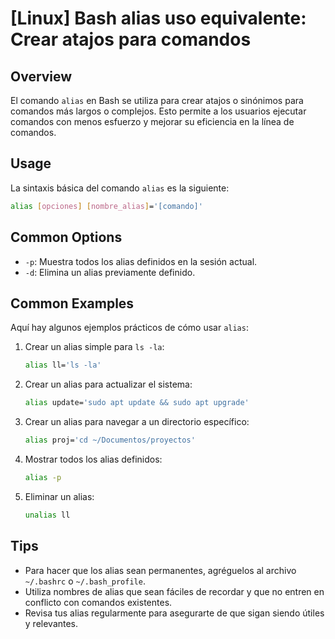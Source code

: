 # [Linux] Bash alias uso equivalente: Crear atajos para comandos

## Overview
El comando `alias` en Bash se utiliza para crear atajos o sinónimos para comandos más largos o complejos. Esto permite a los usuarios ejecutar comandos con menos esfuerzo y mejorar su eficiencia en la línea de comandos.

## Usage
La sintaxis básica del comando `alias` es la siguiente:

```bash
alias [opciones] [nombre_alias]='[comando]'
```

## Common Options
- `-p`: Muestra todos los alias definidos en la sesión actual.
- `-d`: Elimina un alias previamente definido.

## Common Examples
Aquí hay algunos ejemplos prácticos de cómo usar `alias`:

1. Crear un alias simple para `ls -la`:
   ```bash
   alias ll='ls -la'
   ```

2. Crear un alias para actualizar el sistema:
   ```bash
   alias update='sudo apt update && sudo apt upgrade'
   ```

3. Crear un alias para navegar a un directorio específico:
   ```bash
   alias proj='cd ~/Documentos/proyectos'
   ```

4. Mostrar todos los alias definidos:
   ```bash
   alias -p
   ```

5. Eliminar un alias:
   ```bash
   unalias ll
   ```

## Tips
- Para hacer que los alias sean permanentes, agréguelos al archivo `~/.bashrc` o `~/.bash_profile`.
- Utiliza nombres de alias que sean fáciles de recordar y que no entren en conflicto con comandos existentes.
- Revisa tus alias regularmente para asegurarte de que sigan siendo útiles y relevantes.